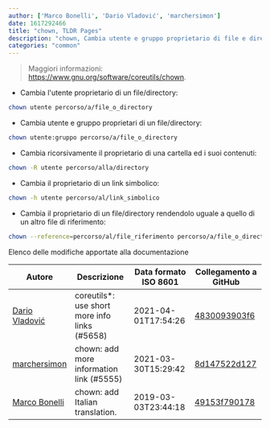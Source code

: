 ```yaml
---
author: ['Marco Bonelli', 'Dario Vladović', 'marchersimon']
date: 1617292466
title: "chown, TLDR Pages"
description: "chown, Cambia utente e gruppo proprietario di file e directory."
categories: "common"
---
```

> Maggiori informazioni: <https://www.gnu.org/software/coreutils/chown>.

- Cambia l'utente proprietario di un file/directory:

```bash
chown utente percorso/a/file_o_directory
```

- Cambia utente e gruppo proprietari di un file/directory:

```bash
chown utente:gruppo percorso/a/file_o_directory
```

- Cambia ricorsivamente il proprietario di una cartella ed i suoi contenuti:

```bash
chown -R utente percorso/alla/directory
```

- Cambia il proprietario di un link simbolico:

```bash
chown -h utente percorso/al/link_simbolico
```

- Cambia il proprietario di un file/directory rendendolo uguale a quello di un altro file di riferimento:

```bash
chown --reference=percorso/al/file_riferimento percorso/a/file_o_directory
```
Elenco delle modifiche apportate alla documentazione


Autore | Descrizione | Data formato ISO 8601 | Collegamento a GitHub
------|-----|-----|-----
[Dario Vladović](mailto:d.vladimyr@gmail.com) | coreutils*: use short more info links (#5658) | 2021-04-01T17:54:26 | [4830093903f6](https://github.com/tldr-pages/tldr/commit/4830093903f66ccf3ebbc2ecf477286e45edac59)
[marchersimon](mailto:50295997+marchersimon@users.noreply.github.com) | chown: add more information link (#5555) | 2021-03-30T15:29:42 | [8d147522d127](https://github.com/tldr-pages/tldr/commit/8d147522d127f65aca087b791bf2deb46a43f59d)
[Marco Bonelli](mailto:mb5.marcob@gmail.com) | chown: add Italian translation. | 2019-03-03T23:44:18 | [49153f790178](https://github.com/tldr-pages/tldr/commit/49153f790178610b3f5b3272a08e077eeae578ba)

